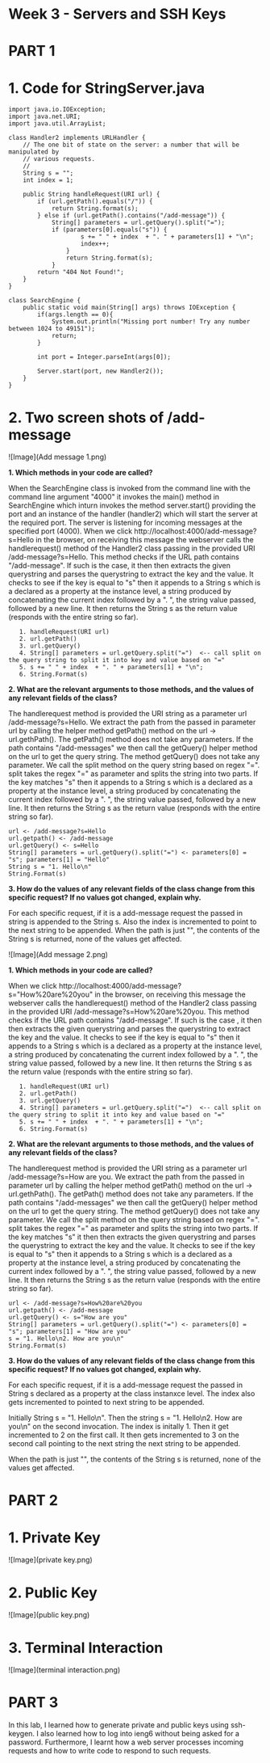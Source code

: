 # Week 3 - Servers and SSH Keys

# PART 1

# **1. Code for StringServer.java**

```
import java.io.IOException;
import java.net.URI;
import java.util.ArrayList;

class Handler2 implements URLHandler {
    // The one bit of state on the server: a number that will be manipulated by
    // various requests.
    //
    String s = "";
    int index = 1;

    public String handleRequest(URI url) {
        if (url.getPath().equals("/")) {
            return String.format(s);
        } else if (url.getPath().contains("/add-message")) {
            String[] parameters = url.getQuery().split("=");
            if (parameters[0].equals("s")) {
                    s += " " + index  + ". " + parameters[1] + "\n";
                    index++;
                }
                return String.format(s);
            }
        return "404 Not Found!";
    }
}

class SearchEngine {
    public static void main(String[] args) throws IOException {
        if(args.length == 0){
            System.out.println("Missing port number! Try any number between 1024 to 49151");
            return;
        }

        int port = Integer.parseInt(args[0]);

        Server.start(port, new Handler2());
    }
}

```

# **2. Two screen shots of /add-message**

![Image](Add message 1.png)

**1. Which methods in your code are called?**
   
When the SearchEngine class is invoked from the command line with the command line argument "4000" it invokes the main() method in SearchEngine which inturn invokes the method server.start() providing the port and an instance of the handler (handler2) which will start the server at the required port. The server is listening for incoming messages at the specified port (4000). When we click http://localhost:4000/add-message?s=Hello in the browser, on receiving this message the webserver calls the handlerequest() method of the Handler2 class passing in the provided URI /add-message?s=Hello. This method checks if the URL path contains "/add-message". If such is the case, it then then extracts the given querystring and parses the querystring to extract the key and the value. It checks to see if the key is equal to "s" then it appends to a String s which is a declared as a property at the instance level, a string produced by concatenating the current index followed by a ". ", the string value passed, followed by a new line. It then returns the String s as the return value (responds with the entire string so far).

```
   1. handleRequest(URI url)
   2. url.getPath() 
   3. url.getQuery()
   4. String[] parameters = url.getQuery.split("=")  <-- call split on the query string to split it into key and value based on "=" 
   5. s += " " + index  + ". " + parameters[1] + "\n";   
   6. String.Format(s)
```

**2. What are the relevant arguments to those methods, and the values of any relevant fields of the class?**
   
The handlerequest method is provided the URI string as a parameter url /add-message?s=Hello. We extract the path from the passed in parameter url by calling the helper method getPath() method on the url -> url.gethPath(). The getPath() method does not take any parameters. If the path contains "/add-messages" we then call the getQuery() helper method on the url to get the query string. The method getQuery() does not take any parameter. We call the split method on the query string based on regex "=". split takes the regex "=" as parameter and splits the string into two parts. If the key matches "s" then it appends to a String s which is a declared as a property at the instance level, a string produced by concatenating the current index followed by a ". ", the string value passed, followed by a new line. It then returns the String s as the return value (responds with the entire string so far).

```
url <- /add-message?s=Hello
url.getpath() <- /add-message
url.getQuery() <- s=Hello
String[] parameters = url.getQuery().split("=") <- parameters[0] = "s"; parameters[1] = "Hello"
String s = "1. Hello\n"
String.Format(s)
```

**3. How do the values of any relevant fields of the class change from this specific request? If no values got changed, explain why.**

For each specific request, if it is a add-message request the passed in string is appended to the String s. Also the index is incremented to point to the next string to be appended.
When the path is just "\", the contents of the String s is returned, none of the values get affected.

![Image](Add message 2.png)

**1. Which methods in your code are called?**
   
When we click http://localhost:4000/add-message?s="How%20are%20you" in the browser, on receiving this message the webserver calls the handlerequest() method of the Handler2 class passing in the provided URI /add-message?s=How%20are%20you. This method checks if the URL path contains "/add-message". If such is the case , it then then extracts the given querystring and parses the querystring to extract the key and the value. It checks to see if the key is equal to "s" then it appends to a String s which is a declared as a property at the instance level, a string produced by concatenating the current index followed by a ". ", the string value passed, followed by a new line. It then returns the String s as the return value (responds with the entire string so far).

```
   1. handleRequest(URI url)
   2. url.getPath() 
   3. url.getQuery()
   4. String[] parameters = url.getQuery.split("=")  <-- call split on the query string to split it into key and value based on "=" 
   5. s += " " + index  + ". " + parameters[1] + "\n";   
   6. String.Format(s)
```

**2. What are the relevant arguments to those methods, and the values of any relevant fields of the class?**
   
The handlerequest method is provided the URI string as a parameter url /add-message?s=How are you. We extract the path from the passed in parameter url by calling the helper method getPath() method on the url -> url.gethPath(). The getPath() method does not take any parameters. If the path contains "/add-messages" we then call the getQuery() helper method on the url to get the query string. The method getQuery() does not take any parameter. We call the split method on the query string based on regex "=". split takes the regex "=" as parameter and splits the string into two parts. If the key matches "s" it then then extracts the given querystring and parses the querystring to extract the key and the value. It checks to see if the key is equal to "s" then it appends to a String s which is a declared as a property at the instance level, a string produced by concatenating the current index followed by a ". ", the string value passed, followed by a new line. It then returns the String s as the return value (responds with the entire string so far). 
```
url <- /add-message?s=How%20are%20you
url.getpath() <- /add-message
url.getQuery() <- s="How are you"
String[] parameters = url.getQuery().split("=") <- parameters[0] = "s"; parameters[1] = "How are you"
s = "1. Hello\n2. How are you\n"
String.Format(s)
```

**3. How do the values of any relevant fields of the class change from this specific request? If no values got changed, explain why.**

For each specific request, if it is a add-message request the passed in String s declared as a property at the class instanxce level. The index also gets incremented to pointed to next string to be appended. 

Initially String s = "1. Hello\n". Then the string s = "1. Hello\n2. How are you\n" on the second invocation.
The index is initally 1. Then it get incremented to 2 on the first call. It then gets incremented to 3 on the second call pointing to the next string the next string to be appended.

When the path is just "\", the contents of the String s is returned, none of the values get affected.

# PART 2

# **1. Private Key**
![Image](private key.png)

# **2. Public Key**
![Image](public key.png)

# **3. Terminal Interaction**
![Image](terminal interaction.png)

# PART 3

In this lab, I learned how to generate private and public keys using ssh-keygen. I also learned how to log into ieng6 without being asked for a password. Furthermore, I learnt how a web server processes incoming requests and how to write code to respond to such requests. 
